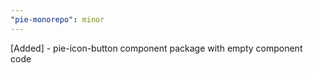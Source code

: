 ```yaml
---
"pie-monorepo": minor
---
```


[Added] - pie-icon-button component package with empty component code
